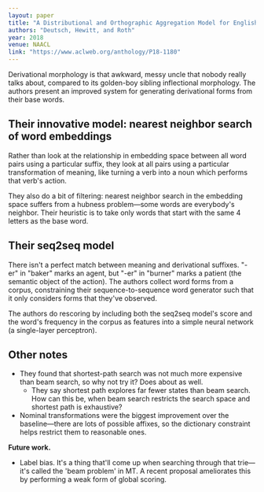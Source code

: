 ```yaml
---
layout: paper
title: "A Distributional and Orthographic Aggregation Model for English Derivational Morphology"
authors: "Deutsch, Hewitt, and Roth"
year: 2018
venue: NAACL
link: "https://www.aclweb.org/anthology/P18-1180"
---
```


Derivational morphology is that awkward, messy uncle that nobody really talks about, compared to its golden-boy sibling inflectional morphology. The authors present an improved system for generating derivational forms from their base words. 

<!--more-->

## Their innovative model: nearest neighbor search of word embeddings

Rather than look at the relationship in embedding space between all word pairs using a particular suffix, they look at all pairs using a particular transformation of meaning, like turning a verb into a noun which performs that verb's action.

They also do a bit of filtering: nearest neighbor search in the embedding space suffers from a hubness problem—some words are everybody's neighbor. Their heuristic is to take only words that start with the same 4 letters as the base word. 

## Their seq2seq model

There isn't a perfect match between meaning and derivational suffixes. "-er" in "baker" marks an agent, but "-er" in "burner" marks a patient (the semantic object of the action). The authors collect word forms from a corpus, constraining their sequence-to-sequence word generator such that it only considers forms that they've observed. 

The authors do rescoring by including both the seq2seq model's score and the word's frequency in the corpus as features into a simple neural network (a single-layer perceptron).

## Other notes

- They found that shortest-path search was not much more expensive than beam search, so why not try it? Does about as well.
    - They say shortest path explores far fewer states than beam search. How can this be, when beam search restricts the search space and shortest path is exhaustive?
- Nominal transformations were the biggest improvement over the baseline—there are lots of possible affixes, so the dictionary constraint helps restrict them to reasonable ones.


**Future work.**

- Label bias. It's a thing that'll come up when searching through that trie—it's called the 'beam problem' in MT. A recent proposal ameliorates this by performing a weak form of global scoring.
